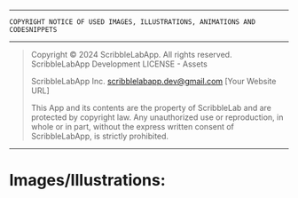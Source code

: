 ***********************************************************************************
    COPYRIGHT NOTICE OF USED IMAGES, ILLUSTRATIONS, ANIMATIONS AND CODESNIPPETS
***********************************************************************************

> Copyright © 2024 ScribbleLabApp. All rights reserved. ScribbleLabApp Development LICENSE - Assets
> 
> ScribbleLabApp Inc.
> scribblelabapp.dev@gmail.com
> [Your Website URL]
>
> This App and its contents are the property of ScribbleLab and are protected by copyright law. 
> Any unauthorized use or reproduction, in whole or in part, without the express written consent 
> of ScribbleLabApp, is strictly prohibited.

-----------------------------------------------------------------------------------

# Images/Illustrations: